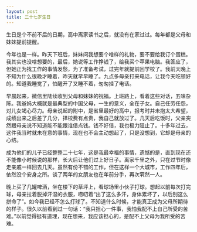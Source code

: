 ```yaml
---
layout: post
title: 二十七岁生日
---
```


生日是个不前不后的日期，高中离家读书之后，就没有在家过过。每年都是父母和妹妹提前提醒。

今年也是一样。昨天下班后，妹妹问我想要个啥样的礼物，要不要给我订个蛋糕。我其实也没啥想要的，最后，她说等工作挣钱了，给我买个苹果电脑。我答应了，但她正为找工作的事情发愁，为了准备考试，过完年就提前回学校了。我前天晚上不知为什么很晚才睡着，昨天就早早睡了。九点多母亲打来电话，让我今天吃顿好的。知道我睡觉了，怕醒开了又睡不着，匆匆挂了电话。

早晨起来，微信里陆续收到父母和妹妹的祝福。上班路上，看着这些对话，五味杂陈。我爸妈大概就是最典型的中国父母，一生的意义，全在子女。自己任劳任怨，对儿女竭心尽力。母亲说起的附中，是省里最好的高中，报考时并未抱太大希望，成绩出来之后差了几分，择校费有点贵，我自己就放过了。几天后吃饭时，父亲突然跟母亲说不知道能不能跟谁借点钱。钱不好借，我也极力阻止了。十多年过去，这件我当时就未在意的事情，现在也不会主动想起了，只是没想到，它却是母亲的心结。

成为他们的儿子已经整整二十七年，这是我最幸福的事情，遗憾的是，直到现在还不能像小时候说的那样，长大后让他们过上好日子。离家千里之外，只在过节时像走亲戚一样回去几天。虽然有份不错的工作，但在这样一个大城市，工作四年后，依然没个安身之所。谈了两年的女朋友也在年前分手，再次茕然一人。

晚上买了几罐啤酒，坐在楼下的草坪上，看球场里小伙子打球。想起以前每次打完球，母亲拉着脱掉汗湿的衣服，唠叨着“出了这么多汗，身体累坏了，以后别这么拼命了”。如今我已经不怎么打球了。不知道什么时候，才能真正成为父母所期待的样子。很久以前看到过一句话：“我只担心一件事，我怕我配不上自己所受的苦难。”以前觉得挺有道理，现在想来，我应该担心的，是配不上父母为我所受的苦难。
